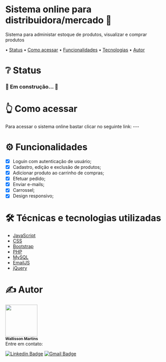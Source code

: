 <h1 align="left">Sistema online para distribuidora/mercado 🛒</h1>
<p align="left">Sistema para administar estoque de produtos, visualizar e comprar produtos</p>

<p align="left"> •
 <a href="#status">Status</a> •
 <a href="#acessar">Como acessar</a> • 
 <a href="#funcionalidades">Funcionalidades</a> • 
 <a href="#tecnologias">Tecnologias</a> • 
 <a href="#autor">Autor</a>
</p>

<h1 align="left" id="status">❔ Status</h1>

<h3 align="left"> 
 🚧 Em construção... 🚧
</h3>

<h1 align="left" id="acessar">👆 Como acessar</h1>
Para acessar o sistema online bastar clicar no seguinte link: ---

<h1 align="left" id="funcionalidades">⚙️ Funcionalidades</h1>

- [x] Loguin com autenticação de usuário;
- [x] Cadastro, edição e exclusão de produtos;
- [x] Adicionar produto ao carrinho de compras;
- [x] Efetuar pedido;
- [x] Enviar e-mails;
- [x] Carrossel;
- [x] Design responsivo;

<h1 align="left" id="tecnologias">🛠️ Técnicas e tecnologias utilizadas</h1>

- [JavaScript](https://developer.mozilla.org/pt-BR/docs/Web/JavaScript)
- [CSS](https://developer.mozilla.org/pt-BR/docs/Web/CSS)
- [Bootstrap](https://getbootstrap.com/docs/5.1/getting-started/introduction/)
- [PHP](https://www.php.net/docs.php)
- [MySQL](https://dev.mysql.com/doc/)
- [EmailJS](https://www.emailjs.com/docs/)
- [jQuery](https://api.jquery.com/)

<h1 align="left" id="autor">✍️ Autor</h1>
<a href="https://github.com/wallissonmart">
 <img src="https://avatars.githubusercontent.com/u/93344198?s=400&u=efc1c28e0cfb7b7e29bdf3ac50a79d0ddcf8b467&v=4" width="100px;" alt=""/>
 <br/>
 <sub><b>Wallisson Martins</b></sub></a>
<br/>
Entre em contato:

[![Linkedin Badge](https://img.shields.io/badge/-Wallisson-blue?style=flat-square&logo=Linkedin&logoColor=white&link=https://www.linkedin.com/in/wallisson-martins-/)](https://www.linkedin.com/in/wallisson-martins-/) 
[![Gmail Badge](https://img.shields.io/badge/-wallissonmartins37@gmail.com-c14438?style=flat-square&logo=Gmail&logoColor=white&link=mailto:wallissonmartins37@gmail.com)](mailto:wallissonmartins37@gmail.com)

